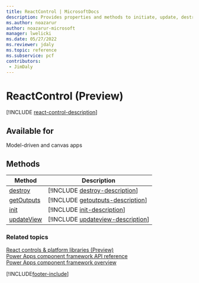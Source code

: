 ```yaml
---
title: ReactControl | MicrosoftDocs
description: Provides properties and methods to initiate, update, destroy and perform various actions to build a component using a ReactControl.
ms.author: noazarur
author: noazarur-microsoft
manager: lwelicki
ms.date: 05/27/2022
ms.reviewer: jdaly
ms.topic: reference
ms.subservice: pcf
contributors:
 - JimDaly
---
```


# ReactControl (Preview)

[!INCLUDE [react-control-description](includes/react-control-description.md)]

## Available for

Model-driven and canvas apps

## Methods

|Method | Description |
| ------------- |-------------|
|[destroy](react-control/destroy.md)|[!INCLUDE [destroy-description](react-control/includes/destroy-description.md)]| 
|[getOutputs](react-control/getoutputs.md)|[!INCLUDE [getoutputs-description](react-control/includes/getoutputs-description.md)]|
|[init](react-control/init.md)|[!INCLUDE [init-description](react-control/includes/init-description.md)]|
|[updateView](react-control/updateview.md)|[!INCLUDE [updateview-description](react-control/includes/updateview-description.md)]|

### Related topics

[React controls & platform libraries (Preview) ](../react-controls-platform-libraries.md)<br />
[Power Apps component framework API reference](../reference/index.md)<br/>
[Power Apps component framework overview](../overview.md)

[!INCLUDE[footer-include](../../../includes/footer-banner.md)]